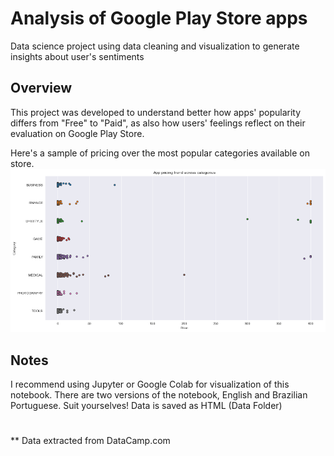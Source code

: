 # Analysis of Google Play Store apps
Data science project using data cleaning and visualization to generate insights about user's sentiments

## Overview
This project was developed to understand better how apps' popularity differs from "Free" to "Paid", as also how users' feelings reflect on their evaluation on Google Play Store.

Here's a sample of pricing over the most popular categories available on store.
![alt text](https://github.com/fernandodgl/androidmarketappanalysis/blob/main/pricing_across_categories.png)

## Notes
I recommend using Jupyter or Google Colab for visualization of this notebook. There are two versions of the notebook, English and Brazilian Portuguese. Suit yourselves!
Data is saved as HTML (Data Folder)
#
** Data extracted from DataCamp.com

